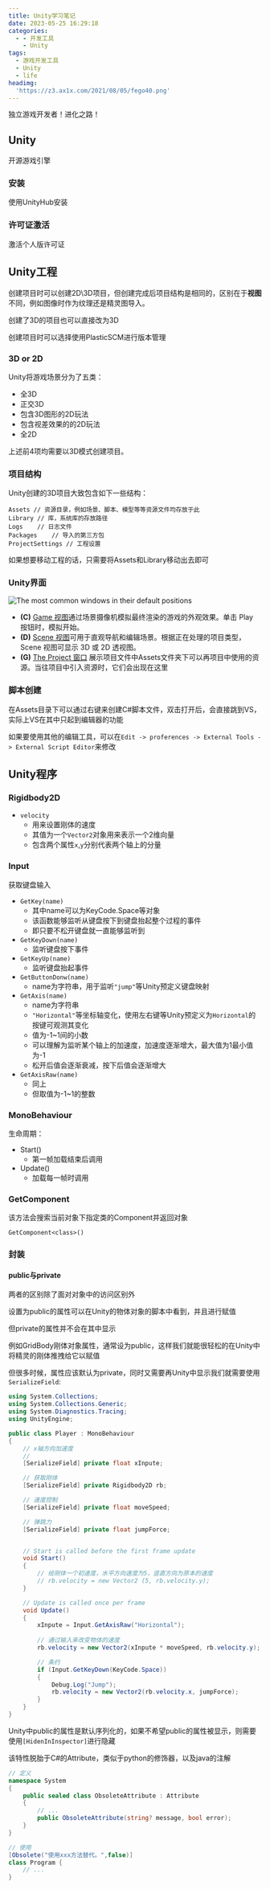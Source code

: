 ```yaml
---
title: Unity学习笔记
date: 2023-05-25 16:29:18
categories:
  - - 开发工具
    - Unity
tags:
  - 游戏开发工具
  - Unity
  - life
headimg:
  'https://z3.ax1x.com/2021/08/05/fego40.png'
---
```

独立游戏开发者！进化之路！

<!-- more -->

## Unity

开源游戏引擎

### 安装

使用UnityHub安装

### 许可证激活

激活个人版许可证

## Unity工程

创建项目时可以创建2D\3D项目，但创建完成后项目结构是相同的，区别在于**视图**不同，例如图像时作为纹理还是精灵图导入。

创建了3D的项目也可以直接改为3D

创建项目时可以选择使用PlasticSCM进行版本管理

### 3D or 2D

Unity将游戏场景分为了五类：

- 全3D
- 正交3D
- 包含3D图形的2D玩法
- 包含视差效果的的2D玩法
- 全2D

上述前4项均需要以3D模式创建项目。

### 项目结构

Unity创建的3D项目大致包含如下一些结构：

```
Assets // 资源目录，例如场景、脚本、模型等等资源文件均存放于此
Library	// 库，系统库的存放路径
Logs	// 日志文件
Packages	// 导入的第三方包
ProjectSettings	// 工程设置
```

如果想要移动工程的话，只需要将Assets和Library移动出去即可

### Unity界面

![The most common windows in their default positions](https://docs.unity3d.com/cn/current/uploads/Main/using-editor-window.png)

- **(C)** [Game 视图](https://docs.unity3d.com/cn/current/Manual/GameView.html)通过场景摄像机模拟最终渲染的游戏的外观效果。单击 Play 按钮时，模拟开始。
- **(D)** [Scene 视图](https://docs.unity3d.com/cn/current/Manual/UsingTheSceneView.html)可用于直观导航和编辑场景。根据正在处理的项目类型，Scene 视图可显示 3D 或 2D 透视图。
- **(G)** [The Project 窗口](https://docs.unity3d.com/cn/current/Manual/ProjectView.html) 展示项目文件中Assets文件夹下可以再项目中使用的资源。当往项目中引入资源时，它们会出现在这里

### 脚本创建

在Assets目录下可以通过右键来创建C#脚本文件，双击打开后，会直接跳到VS，实际上VS在其中只起到编辑器的功能

如果要使用其他的编辑工具，可以在`Edit -> proferences -> External Tools -> External Script Editor`来修改

## Unity程序

### Rigidbody2D

- `velocity`
  - 用来设置刚体的速度
  - 其值为一个`Vector2`对象用来表示一个2维向量
  - 包含两个属性`x`,`y`分别代表两个轴上的分量

### Input

获取键盘输入

- `GetKey(name)`
  - 其中name可以为KeyCode.Space等对象
  - 该函数能够监听从键盘按下到键盘抬起整个过程的事件
  - 即只要不松开键盘就一直能够监听到
- `GetKeyDown(name)`
  - 监听键盘按下事件
- `GetKeyUp(name)`
  - 监听键盘抬起事件
- `GetButtonDonw(name)`
  - name为字符串，用于监听`"jump"`等Unity预定义键盘映射
- `GetAxis(name)`
  - name为字符串
  - `"Horizontal"`等坐标轴变化，使用左右键等Unity预定义为`Horizontal`的按键可观测其变化
  - 值为-1~1间的小数
  - 可以理解为监听某个轴上的加速度，加速度逐渐增大，最大值为1最小值为-1
  - 松开后值会逐渐衰减，按下后值会逐渐增大
- `GetAxisRaw(name)`
  - 同上
  - 但取值为-1~1的整数

### MonoBehaviour

生命周期：

- Start()
  - 第一帧加载结束后调用
- Update()
  - 加载每一帧时调用

### GetComponent

该方法会搜索当前对象下指定类的Component并返回对象

`GetComponent<class>()`

### 封装

#### public与private

两者的区别除了面对对象中的访问区别外

设置为public的属性可以在Unity的物体对象的脚本中看到，并且进行赋值

但private的属性并不会在其中显示

例如GridBody刚体对象属性，通常设为public，这样我们就能很轻松的在Unity中将精灵的刚体推拽给它以赋值

但很多时候，属性应该默认为private，同时又需要再Unity中显示我们就需要使用`SerializeField`:

```c#
using System.Collections;
using System.Collections.Generic;
using System.Diagnostics.Tracing;
using UnityEngine;

public class Player : MonoBehaviour
{
    // x轴方向加速度
    // 
    [SerializeField] private float xInpute;

    // 获取刚体
    [SerializeField] private Rigidbody2D rb;

    // 速度控制
    [SerializeField] private float moveSpeed;

    // 弹跳力
    [SerializeField] private float jumpForce;


    // Start is called before the first frame update
    void Start()
    {
        // 给刚体一个初速度，水平方向速度为5，竖直方向为原本的速度
        // rb.velocity = new Vector2 (5, rb.velocity.y);
    }

    // Update is called once per frame
    void Update()
    {
        xInpute = Input.GetAxisRaw("Horizontal");
        
        // 通过输入来改变物体的速度
        rb.velocity = new Vector2(xInpute * moveSpeed, rb.velocity.y);

        // 条约
        if (Input.GetKeyDown(KeyCode.Space))
        {
            Debug.Log("Jump");
            rb.velocity = new Vector2(rb.velocity.x, jumpForce);
        }
    }
}
```

Unity中public的属性是默认序列化的，如果不希望public的属性被显示，则需要使用`[HidenInInspector]`进行隐藏

该特性脱胎于C#的Attribute，类似于python的修饰器，以及java的注解

```c#
// 定义
namespace System
{
    public sealed class ObsoleteAttribute : Attribute
    {
    	// ...
    	public ObsoleteAttribute(string? message, bool error);
    }
}

// 使用
[Obsolete("使用xxx方法替代。",false)] 
class Program {
	// ...
}
```

